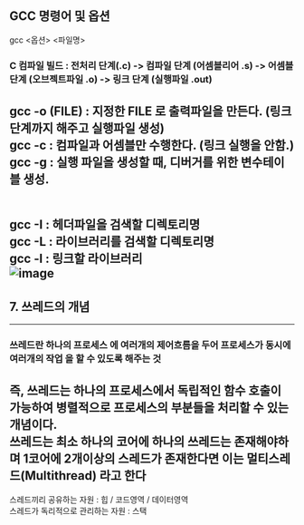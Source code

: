 ## GCC 명령어 및 옵션
gcc <옵션> <파일명>   
### C 컴파일 빌드 : 전처리 단계(.c) -> 컴파일 단계 (어셈블리어 .s) -> 어셈블 단계 (오브젝트파일 .o) -> 링크 단계 (실행파일 .out)  
gcc -o (FILE) : 지정한 FILE 로 출력파일을 만든다. (링크 단계까지 해주고 실행파일 생성)  
gcc -c : 컴파일과 어셈블만 수행한다. (링크 실행을 안함.)  
gcc -g : 실행 파일을 생성할 때, 디버거를 위한 변수테이블 생성.  
<br>  
gcc -I : 헤더파일을 검색할 디렉토리명  
gcc -L : 라이브러리를 검색할 디렉토리명  
gcc -l : 링크할 라이브러리   
![image](https://user-images.githubusercontent.com/70988272/216768764-d6d49802-0876-4885-b57c-b152989e416a.png)
---

## 7. 쓰레드의 개념
---
### 쓰레드란 **하나의 프로세스** 에 여러개의 제어흐름을 두어 **프로세스가 동시에 여러개의 작업** 을 할 수 있도록 해주는 것
즉, 쓰레드는 하나의 프로세스에서 독립적인 함수 호출이 가능하여 병렬적으로 프로세스의 부분들을 처리할 수 있는 개념이다.  
쓰레드는 최소 하나의 코어에 하나의 쓰레드는 존재해야하며 1코어에 2개이상의 스레드가 존재한다면 이는 멀티스레드(Multithread) 라고 한다  
---
스레드끼리 공유하는 자원 : 힙 / 코드영역 / 데이터영역  
스레드가 독리적으로 관리하는 자원 : 스택  
